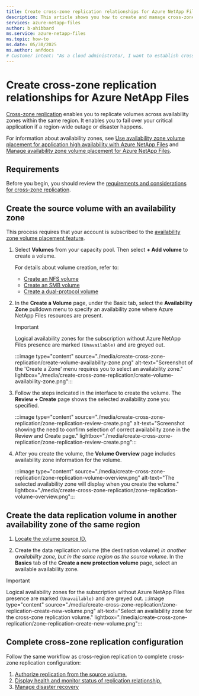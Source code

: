 ```yaml
---
title: Create cross-zone replication relationships for Azure NetApp Files
description: This article shows you how to create and manage cross-zone replication relationships for Azure NetApp Files.
services: azure-netapp-files
author: b-ahibbard
ms.service: azure-netapp-files
ms.topic: how-to
ms.date: 05/30/2025
ms.author: anfdocs
# Customer intent: "As a cloud administrator, I want to establish cross-zone replication for Azure NetApp Files, so that I can ensure high availability and disaster recovery for my critical applications across availability zones."
---
```

# Create cross-zone replication relationships for Azure NetApp Files

[Cross-zone replication](replication.md#cross-zone-replication) enables you to replicate volumes across availability zones within the same region. It enables you to fail over your critical application if a region-wide outage or disaster happens. 

For information about availability zones, see [Use availability zone volume placement for application high availability with Azure NetApp Files](replication.md#availability-zones) and [Manage availability zone volume placement for Azure NetApp Files](manage-availability-zone-volume-placement.md). 

## Requirements

Before you begin, you should review the [requirements and considerations for cross-zone replication](replication-requirements.md).

## Create the source volume with an availability zone  

This process requires that your account is subscribed to the [availability zone volume placement feature](replication.md#availability-zones).

1.	Select **Volumes** from your capacity pool. Then select **+ Add volume** to create a volume.

    For details about volume creation, refer to:
    * [Create an NFS volume](azure-netapp-files-create-volumes.md)
    * [Create an SMB volume](azure-netapp-files-create-volumes-smb.md)
    * [Create a dual-protocol volume](create-volumes-dual-protocol.md)

1. In the **Create a Volume** page, under the Basic tab, select the **Availability Zone** pulldown menu to specify an availability zone where Azure NetApp Files resources are present.
    > [!IMPORTANT]
    > Logical availability zones for the subscription without Azure NetApp Files presence are marked `(Unavailable)` and are greyed out.

    :::image type="content" source="./media/create-cross-zone-replication/create-volume-availability-zone.png" alt-text="Screenshot of the 'Create a Zone' menu requires you to select an availability zone." lightbox="./media/create-cross-zone-replication/create-volume-availability-zone.png":::

1. Follow the steps indicated in the interface to create the volume. The **Review + Create** page shows the selected availability zone you specified.
    
    :::image type="content" source="./media/create-cross-zone-replication/zone-replication-review-create.png" alt-text="Screenshot showing the need to confirm selection of correct availability zone in the Review and Create page." lightbox="./media/create-cross-zone-replication/zone-replication-review-create.png":::

1. After you create the volume, the **Volume Overview** page includes availability zone information for the volume.

    :::image type="content" source="./media/create-cross-zone-replication/zone-replication-volume-overview.png" alt-text="The selected availability zone will display when you create the volume." lightbox="./media/create-cross-zone-replication/zone-replication-volume-overview.png":::

## Create the data replication volume in another availability zone of the same region

1. [Locate the volume source ID.](cross-region-replication-create-peering.md#locate-the-source-volume-resource-id)

1. Create the data replication volume (the destination volume) _in another availability zone, but in the same region as the source volume_. In the **Basics** tab of the **Create a new protection volume** page, select an available availability zone.
> [!IMPORTANT]
> Logical availability zones for the subscription without Azure NetApp Files presence are marked `(Unavailable)` and are greyed out.
    :::image type="content" source="./media/create-cross-zone-replication/zone-replication-create-new-volume.png" alt-text="Select an availability zone for the cross-zone replication volume." lightbox="./media/create-cross-zone-replication/zone-replication-create-new-volume.png":::

## Complete cross-zone replication configuration

Follow the same workflow as cross-region replication to complete cross-zone replication configuration:

1. [Authorize replication from the source volume.](cross-region-replication-create-peering.md#authorize-replication-from-the-source-volume)
1. [Display health and monitor status of replication relationship.](cross-region-replication-display-health-status.md)
1. [Manage disaster recovery](cross-region-replication-manage-disaster-recovery.md)
